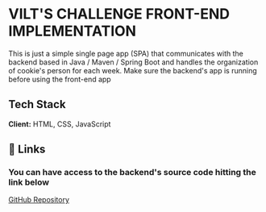 
# VILT'S CHALLENGE FRONT-END IMPLEMENTATION

This is just a simple single page app (SPA) that communicates with the backend based in Java / Maven / Spring Boot and handles the organization of cookie's person for each week.
Make sure the backend's app is running before using the front-end app

## Tech Stack

**Client:** HTML, CSS, JavaScript

  
## 🔗 Links
### You can have access to the backend's source code hitting the link below
[GitHub Repository](https://github.com/RegiReis7/VILTCHALLENGE)
  
